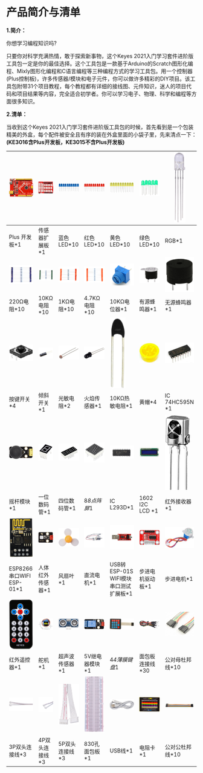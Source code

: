 
# 产品简介与清单

**1.简介：**

你想学习编程知识吗?

只要你对科学充满热情，敢于探索新事物，这个Keyes 2021入门学习套件进阶版工具包一定是你的最佳选择。这个工具包是一款基于Arduino的Scratch图形化编程、Mixly图形化编程和C语言编程等三种编程方式的学习工具包。用一个控制器(Plus控制板)，许多传感器/模块和电子元件，你可以做许多精彩的DIY项目。该工具包附带31个项目教程，每个教程都有详细的接线图、元件知识，迷人的项目代码和项目结果等内容，完全适合初学者。你可以学习电子、物理、科学和编程等方面很多知识。

**2.清单：**

当收到这个Keyes 2021入门学习套件进阶版工具包的时候，首先看到是一个包装精美的外盒，每个配件被安全且有序的装在外盒里面的小袋子里，先来清点一下：**(KE3016含Plus开发板，KE3015不含Plus开发板)**


|![](media/d1918aec02b05734a1d32592a46ddd1a.png)|![](media/cf2223a3a2032046d0a50f783f736831.png)|![](media/5a1d3dbf0c5daf6136044b828a777acd.png)|![](media/cddded49c863ef913bbe2ef3832da74b.png)|![](media/679ad0aaef0b7b199aaf0967e1aa5367.png)|![](media/0eead4be7850896afc83477bd7c260d8.png)|![](media/4a72a2edc72d11085c1379ba188038e9.png)|
|-|-|-|-|-|-|-|
|Plus 开发板*1|传感器扩展板*1|蓝色LED*10|红色LED*10|黄色LED*10|绿色LED*10|RGB*1|
|![](media/7ea6c448cde965cc0c899e3906b16398.png)|![](media/1baebd241a5c0654eb9bc571db904683.png)|![](media/0113c0595ce216f178c0948f77efd03e.png)|![](media/fcff9bef757327b78b545fd9193b9397.png)|![](media/d0a42506a43071b51bc17f9e39caa37c.png)|![](media/60a660b4c23562a74563483b7af3f568.png)|![](media/5444cd34945d9cc2dbb825a8be8d49ad.png)|
|220Ω电阻*10|10KΩ电阻*10|1KΩ电阻*10|4.7KΩ电阻*10|10KΩ电位器*1|有源蜂鸣器*1|无源蜂鸣器*1|
|![](media/5b8fea4657b47510d199f740fdcaaa9d.png)|![](media/f2b0fe5c69eada37beef36022ae03974.png)|![](media/7ea5721963dbb796fde0e7c2f3e8e4b5.png)|![](media/adb25a98a644070c6de378fe98017d8b.png)|![](media/b45bb81bb3763377c63accce606ac5f2.png)|![](media/8defa4d3994ce0f2291b05c2fd04ee9c.png)|![](media/e5756d5b6983fb93087e49a42482dcb8.png)|
|按键开关*4|倾斜开关*1|光敏电阻*2|火焰传感器*1|10KΩ热敏电阻*1|黄帽*4|IC 74HC595N *1|
|![](media/f75780e1c5cd6d0b0cc929db8ae39dea.png)|![](media/c88b647385c69cfc1a6746a3c459ab12.png)|![](media/85cfe0f4b888f5543316d1eebbfde4f8.png)|![](media/d226a1f3c801ac78321f0692143c853e.png)|![](media/49a8c16938a5193dc7944e5dfcc3b08b.png)|![](media/a63cc057fe7d72e8c84bf08d8aad6465.jpeg)|![](media/27daf19fb8eec4de5733d41564d7d5f1.png)|
|摇杆模块*1|一位数码管*1|四位数码管*1|8*8点阵屏*1|IC L293D*1|1602 I2C LCD *1|红外接收器*1|
|![](media/408f9f823aab6078768f08462eda209b.png)|![](media/7a7a6b60ae152c5b86ccc578f04c78ed.png)|![](media/009965e315276ecf1144c22c54a93fd9.png)|![](media/5f8803639698fd86903da6b920f59195.jpeg)|![](media/b570eba249ec4abd93f15374f89e8de1.png)|![](media/094ecce7dcbcf85e2a5a6d6572a90870.png)|![](media/277ad05e0d79dc19d169b5ddc164346e.jpeg)|
|ESP8266串口WIFI ESP-01*1|人体红外传感器*1|风扇叶*1|直流电机*1|USB转ESP-01S WIFI模块串口测试扩展板*1|步进电机驱动板*1|步进电机*1|
|![](media/db9dcb85dcc7251191c47f7fadfdaf15.png)|![](media/d380e830748381c4c7435928e55d3bf8.png)|![](media/dfa0989e2631569f99ccdb5db1625a01.png)|![](media/bde9eec7397ac2247681093363c9117e.png)|![](media/22f5e282d4729744b9e1c7ba8a2aea50.png)|![](media/fac0503511e41d3a6c1aad355baa7abb.png)|![](media/31e77eb57dc972466968999c77f37cc7.png)|
|红外遥控器*1|舵机*1|超声波传感器*1|5V继电器模块*1|4*4薄膜键盘*1|面包板连接线*30|公对母杜邦线*10|
|![](media/0ffee9349e796eed987f71492b9aed89.png)|![](media/fd7f67fd152d5a90104dfb2baf04bb01.jpeg)|![](media/9d9a8550e8fc4213ecd09ffe1ca7cccd.png)|![](media/9e5f44a6029de8ca36a4d795455f442e.png)|![](media/298482b666685306a7a06c2c5d924fce.png)|![](media/89aaafefa692d400a031a0e213879c56.png)|![](media/d346148b2767fe1a3f4bb15d05a69af3.png)|
|3P双头连接线*3|4P双头连接线*3|5P双头连接线*3|830孔面包板*1|USB线*1|电阻卡*1|公对公杜邦线*10|








